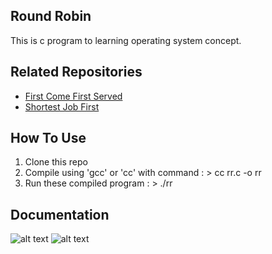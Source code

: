 Round Robin
-----------------------

This is c program to learning operating system concept.


## Related Repositories
* [First Come First Served](https://github.com/ibnuhalimm/first-come-first-served "First Come First Served")
* [Shortest Job First](https://github.com/ibnuhalimm/shortest-job-first "Shortest Job First")


## How To Use
1. Clone this repo
2. Compile using 'gcc' or 'cc' with command : > cc rr.c -o rr
3. Run these compiled program : > ./rr

## Documentation
![alt text](https://github.com/ibnuhalimm/round-robin/blob/master/docs/img_01.png?raw=true "Source Code")
![alt text](https://github.com/ibnuhalimm/round-robin/blob/master/docs/img_02.png?raw=true "Running Programs")
